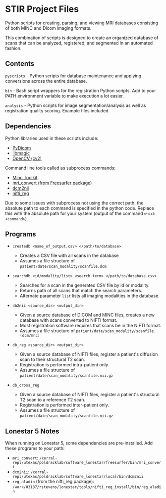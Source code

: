 STIR Project Files
==================

Python scripts for creating, parsing, and viewing
MRI databases consisting of both MINC and Dicom imaging
formats.

This combination of scripts is designed to create an organized
database of scans that can be analyzed, registered, and segmented
in an automated fashion.

Contents
--------
`pyscripts` - Python scripts for database maintenance and
              applying conversions across the entire database.

`bin` - Bash script wrappers for the registration Python scripts. Add to your PATH 
        environment variable to make execution a lot easier.

`analysis` - Python scripts for image segmentation/analysis as well as 
			 registration quality scoring. Example files included.

Dependencies
------------

Python libraries used in these scripts include:

- [PyDicom][pydicom]
- [libmagic][libmagic]
- [OpenCV (cv2)][opencv]

Command line tools called as subprocess commands:
- [Minc Toolkit][minctool]
- [mri_convert (from Freesurfer package)][mriconvert]
- [dcm2nii][dcm2nii]
- [nifti_reg][niftireg_link]

Due to some issues with subprocess not using the correct path, the
absolute path to each command is specified in the python code. Replace
this with the absolute path for your system (output of the command
`which <command>`).

Programs
--------

- `createdb <name_of_output.csv> </path/to/database>`
	- Creates a CSV file with all scans in the database
	- Assumes a file structure of `patient/date/scan_modality/scanfile.dcm`

- `searchdb <id/modality/list> <search term> </path/to/database.csv>`
	- Searches for a scan in the generated CSV file by id or modality.
	- Returns path of all scans that match the search parameters.
	- Alternate parameter `list` lists all imaging modalities in the database.

- `db2nii <source_dir> <output_dir>`
	- Given a source database of DICOM and MINC files, creates a new database with scans 
	converted to NIFTI format.
	- Most registration software requires that scans be in the NIFTI format.
	- Assumes a file structure of `patient/date/scan_modality/scanfile.(dcm/mnc)`

- `db_reg <source_dir> <output_dir>`
	- Given a source database of NIFTI files, register a patient's diffusion scan to their
	structural T2 scan.
	- Registration is performed intra-patient only.
	- Assumes a file structure of `patient/date/scan_modality/scanfile.nii.gz`

- `db_cross_reg`
	- Given a source database of NIFTI files, register a patient's structural T2 scan to a 
	reference T2 scan.
	- Registration is performed inter-patient only.
	- Assumes a file structure of `patient/date/scan_modality/scanfile.nii.gz`

Lonestar 5 Notes
----------------
When running on Lonestar 5, some dependencies are pre-installed. Add these programs to your path:

- `mri_convert`: `/corral-repl/utexas/poldracklab/software_lonestar/freesurfer/bin/mri_convert`
- `dcm2nii`: `/corral-repl/utexas/poldracklab/software_lonestar/local/bin/dcm2nii`
- `reg_aladin` (from the nifti_reg package): `/work/03187/rstevens/lonestar/tools/nifti_reg_install/bin/reg_aladin`


[pydicom]: https://github.com/darcymason/pydicom
[libmagic]: https://pypi.python.org/pypi/python-magic
[opencv]: http://opencv.org/
[minctool]: https://github.com/BIC-MNI/minc-toolkit
[mriconvert]: http://freesurfer.net/
[dcm2nii]: https://www.nitrc.org/projects/dcm2nii/
[niftireg_link]: http://cmictig.cs.ucl.ac.uk/wiki/index.php/NiftyReg
